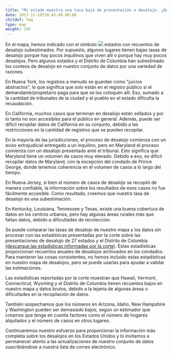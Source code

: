 ```yaml
---
title: "Mi estado muestra una tasa baja de presentación o desalojo. ¿Qué significa esto?"
date: 2017-11-19T20:43:49-08:00
childof: faq
type: map
weight: 145
---
```

En el mapa, hemos indicado con el símbolo <img class="hint" src="/images/icons/hint-icon.png" /> estados con recuentos de desalojo subestimados. Por supuesto, algunos lugares tienen bajas tasas de desalojo porque hay pocos inquilinos que viven allí o porque hay muy pocos desalojos. Pero algunos estados y el Distrito de Columbia han subestimado los conteos de desalojo en nuestro conjunto de datos por una variedad de razones.

En Nueva York, los registros a menudo se guardan como "juicios abstractos", lo que significa que solo están en el registro público si el demandante/propietario paga para que se los coloquen allí. Eso, sumado a la cantidad de tribunales de la ciudad y el pueblo en el estado dificulta la recaudación.

En California, muchos casos que terminan en desalojo están sellados y por lo tanto no son accesibles para el público en general. Además, puede ser difícil recopilar datos de California en su conjunto, debido a las restricciones en la cantidad de registros que se pueden recopilar.

En la mayoría de las jurisdicciones, el proceso de desalojo comienza con un aviso extrajudicial entregado a un inquilino, pero en Maryland el proceso comienza con un desalojo presentado ante el tribunal. Esto significa que Maryland tiene un volumen de casos muy elevado. Debido a eso, es difícil recopilar datos de Maryland, con la excepción del condado de Prince George, donde tenemos coherencia en el volumen de casos a lo largo del tiempo.

En Nueva Jersey, si bien el número de casos de desalojo se recopiló de manera confiable, la información sobre los resultados de esos casos no fue fácilmente accesible. Como resultado, creemos que nuestra tasa de desalojo es una subestimación.

En Kentucky, Louisiana, Tennessee y Texas, existe una buena cobertura de datos en los centros urbanos, pero hay algunas áreas rurales más que faltan datos, debido a dificultades de recolección.

Se puede comparar las tasas de desalojo de nuestro mapa y los datos sin procesar con las estadísticas presentadas por la corte sobre las presentaciones de desalojo de 27 estados y el Distrito de Columbia <a href="https://data-downloads.evictionlab.org/court-reported-stats/ExtStatsFull.xlsx">(descargue las estadísticas informadas por la corte)</a>. Estas estadísticas proporcionan recuentos anuales de desalojos archivados en los condados. Para mantener las cosas consistentes, no hemos incluido estas estadísticas en nuestro mapa de desalojos, pero se puede usarlas para ayudar a validar las estimaciones.

Las estadísticas reportadas por la corte muestran que Hawaii, Vermont, Connecticut, Wyoming y el Distrito de Columbia tienen recuentos bajos en nuestro mapa y datos brutos, debido a la lejanía de algunas áreas o dificultades en la recopilación de datos.

También sospechamos que los números en Arizona, Idaho, New Hampshire y Washington pueden ser demasiado bajos, según un estimador que creamos que tenga en cuenta factores como el número de hogares alquilados y el número de casos en otros lugares.

Continuaremos nuestro esfuerzo para proporcionar la información más completa sobre los desalojos en los Estados Unidos y lo invitamos a permanecer atento a las actualizaciones de nuestro conjunto de datos suscribiéndose a nuestra lista de correo electrónico.
